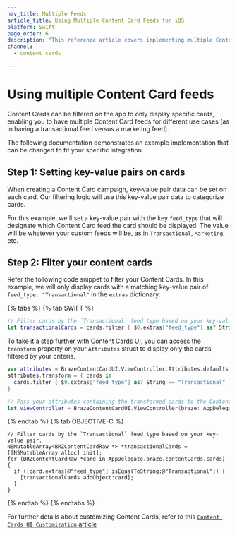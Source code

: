 ```yaml
---
nav_title: Multiple Feeds
article_title: Using Multiple Content Card Feeds for iOS
platform: Swift
page_order: 6
description: "This reference article covers implementing multiple Content Card feeds in your iOS application."
channel:
  - content cards

---
```


# Using multiple Content Card feeds

Content Cards can be filtered on the app to only display specific cards, enabling you to have multiple Content Card feeds for different use cases (as in having a transactional feed versus a marketing feed).

The following documentation demonstrates an example implementation that can be changed to fit your specific integration.

## Step 1: Setting key-value pairs on cards

When creating a Content Card campaign, key-value pair data can be set on each card. Our filtering logic will use this key-value pair data to categorize cards.

For this example, we'll set a key-value pair with the key `feed_type` that will designate which Content Card feed the card should be displayed. The value will be whatever your custom feeds will be, as in `Transactional`, `Marketing`, etc.

## Step 2: Filter your content cards

Refer the following code snippet to filter your Content Cards. In this example, we will only display cards with a matching key-value pair of `feed_type: "Transactional"` in the `extras` dictionary.

{% tabs %}
{% tab SWIFT %}
```swift
// Filter cards by the `Transactional` feed type based on your key-value pair.
let transactionalCards = cards.filter { $0.extras["feed_type"] as? String == "Transactional" }
```

To take it a step further with Content Cards UI, you can access the `transform` property on your `Attributes` struct to display only the cards filtered by your criteria.

```swift
var attributes = BrazeContentCardUI.ViewController.Attributes.defaults
attributes.transform = { cards in
  cards.filter { $0.extras["feed_type"] as? String == "Transactional" }
}

// Pass your attributes containing the transformed cards to the Content Card UI.
let viewController = BrazeContentCardUI.ViewController(braze: AppDelegate.braze, attributes: attributes)
```
{% endtab %}
{% tab OBJECTIVE-C %}

```objc
// Filter cards by the `Transactional` feed type based on your key-value pair.
NSMutableArray<BRZContentCardRaw *> *transactionalCards = [[NSMutableArray alloc] init];
for (BRZContentCardRaw *card in AppDelegate.braze.contentCards.cards) {
  if ([card.extras[@"feed_type"] isEqualToString:@"Transactional"]) {
    [transactionalCards addObject:card];
  }
}
```
{% endtab %}
{% endtabs %}

For further details about customizing Content Cards, refer to this [`Content Cards UI Customization` article](https://braze-inc.github.io/braze-swift-sdk/documentation/braze/content-cards-customization/)
